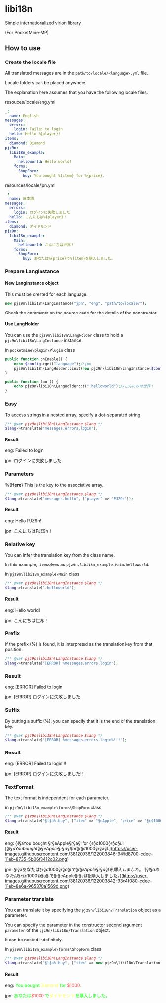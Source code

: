 # libi18n

Simple internationalized virion library

(For PocketMine-MP)

## How to use

### Create the locale file

All translated messages are in the `path/to/locale/<language>.yml` file.

Locale folders can be placed anywhere.

The explanation here assumes that you have the following locale files.

resouces/locale/eng.yml

```yaml
_:
  name: English
messages:
  errors:
    login: Failed to login
  hello: Hello %{player}!
items:
  diamond: Diamond
pjz9n:
  libi18n_example:
    Main:
      helloworld: Hello world!
    forms:
      ShopForm:
        buy: You bought %{item} for %{price}.
```

resources/locale/jpn.yml

```yaml
_:
  name: 日本語
messages:
  errors:
    login: ログインに失敗しました
  hello: こんにちは%{player}！
items:
  diamond: ダイヤモンド
pjz9n:
  libi18n_example:
    Main:
      helloworld: こんにちは世界！
    forms:
      ShopForm:
        buy: あなたは%{price}で%{item}を購入しました。
```

### Prepare LangInstance

#### New LangInstance object
This must be created for each language.

```php
new pjz9n\libi18n\LangInstance("jpn", "eng", "path/to/locale/");
```

Check the comments on the source code for the details of the constructor.

#### Use LangHolder
You can use the `pjz9n\libi18n\LangHolder` class to hold a `pjz9n\libi18n\LangInstance` instance.

in `pocketmine\plugin\Plugin` class

```php
public function onEnable() {
    echo $config->get("language");//jpn
    pjz9n\libi18n\LangHolder::init(new pjz9n\libi18n\LangInstance($config->get("language"), "eng", "path/to/locale/"));
}

public function foo () {
    echo pjz9n\libi18n\LangHolder::t(".helloworld");//こんにちは世界！
}
```

### Easy

To access strings in a nested array, specify a dot-separated string.

```php
/** @var pjz9n\libi18n\LangInstance $lang */
$lang->translate("messages.errors.login");
```

#### Result

eng: Failed to login

jpn: ログインに失敗しました

### Parameters

%{**Here**} This is the key to the associative array.

```php
/** @var pjz9n\libi18n\LangInstance $lang */
$lang->translate("messages.hello", ["player" => "PJZ9n"]);
```

#### Result

eng: Hello PJZ9n!

jpn: こんにちはPJZ9n！

### Relative key

You can infer the translation key from the class name.

In this example, it resolves as `pjz9n.libi18n_example.Main.helloworld`.

in `pjz9n\libi18n_example\Main` class

```php
/** @var pjz9n\libi18n\LangInstance $lang */
$lang->translate(".helloworld");
```

#### Result

eng: Hello world!

jpn: こんにちは世界！

### Prefix

If the prefix (%) is found, it is interpreted as the translation key from that position.

```php
/** @var pjz9n\libi18n\LangInstance $lang */
$lang->translate("[ERROR] %messages.errors.login");
```

### Result

eng: [ERROR] Failed to login

jpn: [ERROR] ログインに失敗しました

### Suffix

By putting a suffix (%), you can specify that it is the end of the translation key.

```php
/** @var pjz9n\libi18n\LangInstance $lang */
$lang->translate("[ERROR] %messages.errors.login%!!!");
```

### Result

eng: [ERROR] Failed to login!!!

jpn: [ERROR] ログインに失敗しました!!!

### TextFormat

The text format is independent for each parameter.

in `pjz9n\libi18n_example\forms\ShopForm` class

```php
/** @var pjz9n\libi18n\LangInstance $lang */
$lang->translate("§l§a%.buy", ["item" => "§eApple", "price" => "§c$1000"]);
```

#### Result

eng: §l§aYou bought §r§eApple§r§a§l for §r§c$1000§r§a§l.
![§l§aYou bought §r§eApple§r§a§l for §r§c$1000§r§a§l.](https://user-images.githubusercontent.com/38120936/122003846-945d8700-cdee-11eb-8735-5b06f8412c02.png)

jpn: §l§aあなたは§r§c$1000§r§a§lで§r§eApple§r§a§lを購入しました。
![§l§aあなたは§r§c$1000§r§a§lで§r§eApple§r§a§lを購入しました。](https://user-images.githubusercontent.com/38120936/122003842-93c4f080-cdee-11eb-8e6a-965370a1569d.png)

### Parameter translate

You can translate it by specifying the `pjz9n/libi18n/Translation` object as a parameter.

You can specify the parameter in the constructor second argument `parameter` of the `pjz9n/libi18n/Translation` object.

It can be nested indefinitely.

in `pjz9n\libi18n_example\forms\ShopForm` class

```php
/** @var pjz9n\libi18n\LangInstance $lang */
$lang->translate("§l§a%.buy", ["item" => new pjz9n\libi18n\Translation("§e%items.diamond"), "price" => "§c$1000"]);
```

#### Result

eng: <b><font color="#55FF55">You bought </font></b><font color="#FFFF55">Diamond </font><b><font color="#55FF55">
for </font></b><font color="#FF5555">$1000</font><b><font color="#55FF55">.</font></b>

jpn: <b><font color="#55FF55">あなたは</font></b><font color="#FF5555">$1000</font><b><font color="#55FF55">
で</font></b><font color="#FFFF55">ダイヤモンド</font><b><font color="#55FF55">を購入しました。</font></b>
